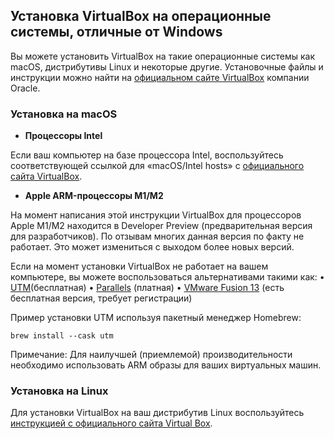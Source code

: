 ## Установка VirtualBox на операционные системы, отличные от Windows

Вы можете установить VirtualBox на такие операционные системы как macOS, дистрибутивы Linux и некоторые другие. Установочные файлы и инструкции можно найти на [официальном сайте VirtualBox](https://www.virtualbox.org/wiki/Downloads) компании Oracle.

### Установка на macOS

- **Процессоры Intel**

Если ваш компьютер на базе процессора Intel, воспользуйтесь соответствующей ссылкой для «macOS/Intel hosts» с [официального сайта VirtualBox](https://www.virtualbox.org/wiki/Downloads).

- **Apple ARM-процессоры M1/M2**

На момент написания этой инструкции VirtualBox для процессоров Apple M1/M2 находится в Developer Preview (предварительная версия для разработчиков). По отзывам многих данная версия по факту не работает. Это может измениться с выходом более новых версий.

Если на момент установки VirtualBox не работает на вашем компьютере, вы можете воспользоваться альтернативами такими как:
•	[UTM](https://mac.getutm.app/)(бесплатная)
•	[Parallels](https://www.parallels.com/products/desktop/) (платная)
•	[VMware Fusion 13](https://www.vmware.com/products/fusion/fusion-evaluation.html) (есть бесплатная версия, требует регистрации)

Пример установки UTM используя пакетный менеджер Homebrew:

`brew install --cask utm`

Примечание:
Для наилучшей (приемлемой) производительности необходимо использовать ARM образы для ваших виртуальных машин.

### Установка на Linux

Для установки VirtualBox на ваш дистрибутив Linux воспользуйтесь [инструкцией с официального сайта Virtual Box](https://www.virtualbox.org/wiki/Linux_Downloads).
